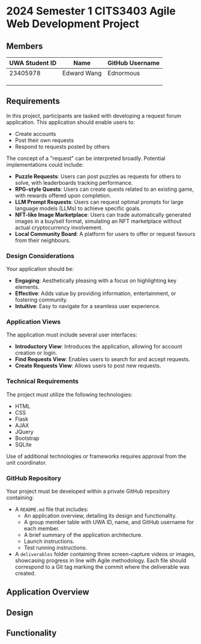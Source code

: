 # 2024 Semester 1 CITS3403 Agile Web Development Project

## Members
| UWA Student ID | Name           | GitHub Username |
|--------|----------------|-----------------|
| 23405978 | Edward Wang       | Ednormous         |
|  |     |       |
|  |     |       |
|  |     |       |


## Requirements

In this project, participants are tasked with developing a request forum application. This application should enable users to:
- Create accounts
- Post their own requests
- Respond to requests posted by others

The concept of a "request" can be interpreted broadly. Potential implementations could include:
- **Puzzle Requests**: Users can post puzzles as requests for others to solve, with leaderboards tracking performance.
- **RPG-style Quests**: Users can create quests related to an existing game, with rewards offered upon completion.
- **LLM Prompt Requests**: Users can request optimal prompts for large language models (LLMs) to achieve specific goals.
- **NFT-like Image Marketplace**: Users can trade automatically generated images in a buy/sell format, simulating an NFT marketplace without actual cryptocurrency involvement.
- **Local Community Board**: A platform for users to offer or request favours from their neighbours.

### Design Considerations

Your application should be:
- **Engaging**: Aesthetically pleasing with a focus on highlighting key elements.
- **Effective**: Adds value by providing information, entertainment, or fostering community.
- **Intuitive**: Easy to navigate for a seamless user experience.

### Application Views

The application must include several user interfaces:
- **Introductory View**: Introduces the application, allowing for account creation or login.
- **Find Requests View**: Enables users to search for and accept requests.
- **Create Requests View**: Allows users to post new requests.

### Technical Requirements

The project must utilize the following technologies:
- HTML
- CSS
- Flask
- AJAX
- JQuery
- Bootstrap
- SQLite

Use of additional technologies or frameworks requires approval from the unit coordinator.

### GitHub Repository

Your project must be developed within a private GitHub repository containing:
- A `README.md` file that includes:
  - An application overview, detailing its design and functionality.
  - A group member table with UWA ID, name, and GitHub username for each member.
  - A brief summary of the application architecture.
  - Launch instructions.
  - Test running instructions.
- A `deliverables` folder containing three screen-capture videos or images, showcasing progress in line with Agile methodology. Each file should correspond to a Git tag marking the commit where the deliverable was created.

## Application Overview

## Design

## Functionality

